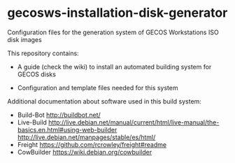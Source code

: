 # gecosws-installation-disk-generator
Configuration files for the generation system of GECOS Workstations ISO disk images

This repository contains:

* A guide (check the wiki) to install an automated building system for GECOS disks

* Configuration and template files needed for this system


Additional documentation about software used in this build system:

* Build-Bot  http://buildbot.net/    
* Live-Build http://live.debian.net/manual/current/html/live-manual/the-basics.en.html#using-web-builder 
             http://live.debian.net/manpages/stable/es/html/
* Freight https://github.com/rcrowley/freight#readme
* CowBuilder https://wiki.debian.org/cowbuilder



